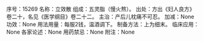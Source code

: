 序号：15269
名称：立效散
组成：五灵脂（慢火熬）。
出处：方出《妇人良方》卷二十，名见《医学纲目》卷二十二。
主治：产后儿枕痛不可忍。
加减：None
功效：None
用法用量：每服2钱，温酒调下。
制备方法：上为细末。
临床应用：None
各家论述：None
用药禁忌：None
附注：None
